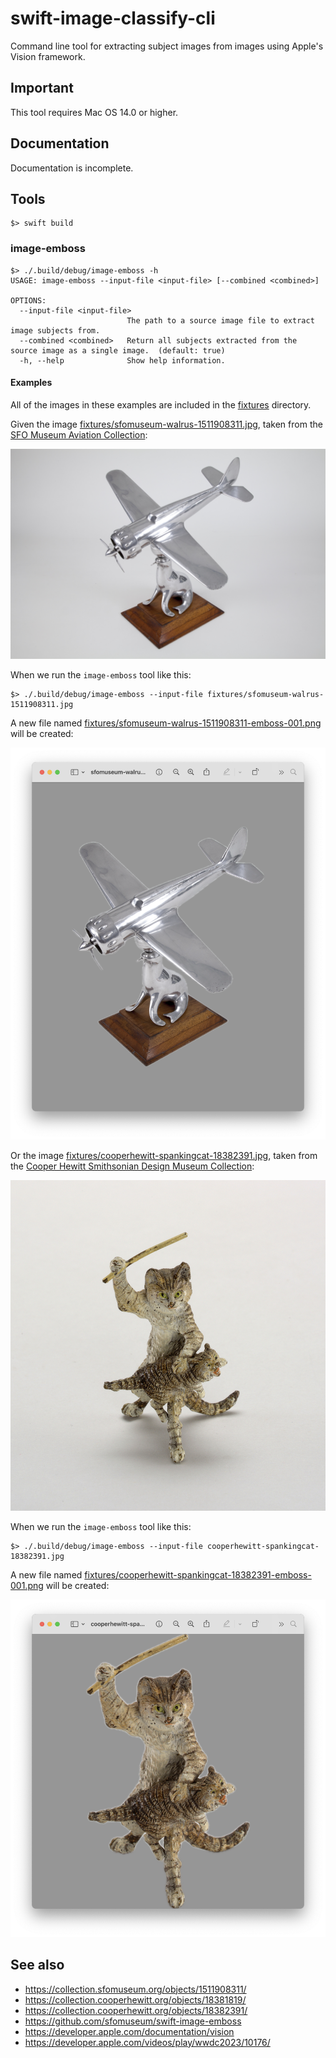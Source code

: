# swift-image-classify-cli

Command line tool for extracting subject images from images using Apple's Vision framework.

## Important

This tool requires Mac OS 14.0 or higher.

## Documentation

Documentation is incomplete.


## Tools

```
$> swift build
```

### image-emboss

```
$> ./.build/debug/image-emboss -h
USAGE: image-emboss --input-file <input-file> [--combined <combined>]

OPTIONS:
  --input-file <input-file>
                          The path to a source image file to extract image subjects from.
  --combined <combined>   Return all subjects extracted from the source image as a single image.  (default: true)
  -h, --help              Show help information.
```  

#### Examples

All of the images in these examples are included in the [fixtures](fixtures) directory.

Given the image [fixtures/sfomuseum-walrus-1511908311.jpg](https://collection.sfomuseum.org/objects/1511908311/), taken from the [SFO Museum Aviation Collection](https://collection.sfomuseum.org/objects/1511908311/):

[![](fixtures/sfomuseum-walrus-1511908311.jpg)](https://collection.sfomuseum.org/objects/1511908311/)

When we run the `image-emboss` tool like this:

```
$> ./.build/debug/image-emboss --input-file fixtures/sfomuseum-walrus-1511908311.jpg
```

A new file named [fixtures/sfomuseum-walrus-1511908311-emboss-001.png](fixtures/sfomuseum-walrus-1511908311-emboss-001.png) will be created:

![](docs/images/swift-image-emboss-walrus.png)

Or the image [fixtures/cooperhewitt-spankingcat-18382391.jpg](https://collection.sfomuseum.org/objects/1511908311/), taken from the [Cooper Hewitt Smithsonian Design Museum Collection](https://collection.sfomuseum.org/objects/1511908311/):

[![](fixtures/cooperhewitt-spankingcat-18382391.jpg)](https://collection.sfomuseum.org/objects/1511908311/)

When we run the `image-emboss` tool like this:

```
$> ./.build/debug/image-emboss --input-file cooperhewitt-spankingcat-18382391.jpg
```

A new file named [fixtures/cooperhewitt-spankingcat-18382391-emboss-001.png](fixtures/cooperhewitt-spankingcat-18382391-emboss-001.png) will be created:

![](docs/images/swift-image-emboss-spankingcat.png)

## See also

* https://collection.sfomuseum.org/objects/1511908311/
* https://collection.cooperhewitt.org/objects/18381819/
* https://collection.cooperhewitt.org/objects/18382391/
* https://github.com/sfomuseum/swift-image-emboss
* https://developer.apple.com/documentation/vision
* https://developer.apple.com/videos/play/wwdc2023/10176/
